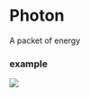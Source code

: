 # Photon
A packet of energy
### example 
![](https://upload.wikimedia.org/wikipedia/commons/thumb/a/a1/Light-wave.svg/280px-Light-wave.svg.png)